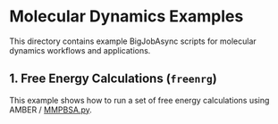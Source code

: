 # Molecular Dynamics Examples

This directory contains example BigJobAsync scripts for molecular dynamics workflows and applications. 

## 1. Free Energy Calculations (`freenrg`)

This example shows how to run a set of free energy calculations using AMBER / [MMPBSA.py](http://pubs.acs.org/doi/abs/10.1021/ct300418h).